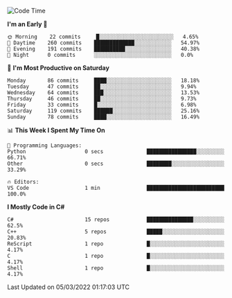 <!--START_SECTION:waka-->
![Code Time](http://img.shields.io/badge/Code%20Time-757%20hrs%2024%20mins-blue)

**I'm an Early 🐤** 

```text
🌞 Morning    22 commits     █░░░░░░░░░░░░░░░░░░░░░░░░   4.65% 
🌆 Daytime    260 commits    █████████████░░░░░░░░░░░░   54.97% 
🌃 Evening    191 commits    ██████████░░░░░░░░░░░░░░░   40.38% 
🌙 Night      0 commits      ░░░░░░░░░░░░░░░░░░░░░░░░░   0.0%

```
📅 **I'm Most Productive on Saturday** 

```text
Monday       86 commits     ████░░░░░░░░░░░░░░░░░░░░░   18.18% 
Tuesday      47 commits     ██░░░░░░░░░░░░░░░░░░░░░░░   9.94% 
Wednesday    64 commits     ███░░░░░░░░░░░░░░░░░░░░░░   13.53% 
Thursday     46 commits     ██░░░░░░░░░░░░░░░░░░░░░░░   9.73% 
Friday       33 commits     █░░░░░░░░░░░░░░░░░░░░░░░░   6.98% 
Saturday     119 commits    ██████░░░░░░░░░░░░░░░░░░░   25.16% 
Sunday       78 commits     ████░░░░░░░░░░░░░░░░░░░░░   16.49%

```


📊 **This Week I Spent My Time On** 

```text
💬 Programming Languages: 
Python                   0 secs              ████████████████░░░░░░░░░   66.71% 
Other                    0 secs              ████████░░░░░░░░░░░░░░░░░   33.29%

🔥 Editors: 
VS Code                  1 min               █████████████████████████   100.0%

```

**I Mostly Code in C#** 

```text
C#                       15 repos            ███████████████░░░░░░░░░░   62.5% 
C++                      5 repos             █████░░░░░░░░░░░░░░░░░░░░   20.83% 
ReScript                 1 repo              █░░░░░░░░░░░░░░░░░░░░░░░░   4.17% 
C                        1 repo              █░░░░░░░░░░░░░░░░░░░░░░░░   4.17% 
Shell                    1 repo              █░░░░░░░░░░░░░░░░░░░░░░░░   4.17%

```



 Last Updated on 05/03/2022 01:17:03 UTC
<!--END_SECTION:waka-->
